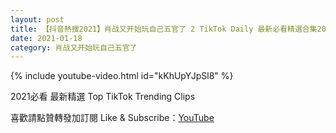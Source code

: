 ```yaml
---
layout: post
title: 【抖音熱搜2021】肖战又开始玩自己五官了 2 TikTok Daily 最新必看精選合集2021 01 18
date: 2021-01-18
category: 肖战又开始玩自己五官了
---
```


{% include youtube-video.html id="kKhUpYJpSl8" %}

2021必看 最新精選 Top TikTok Trending Clips

喜歡請點贊轉發加訂閱 Like & Subscribe：[YouTube](https://www.youtube.com/channel/UCAoR7VcanIPd04uEq_GIylA/videos)

